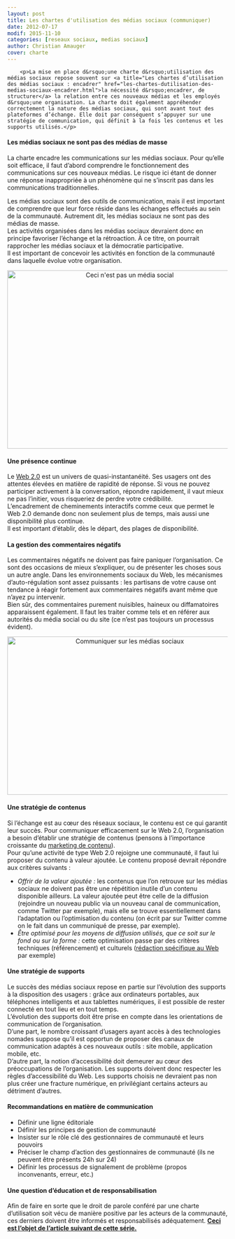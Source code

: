 ```yaml
---
layout: post
title: Les chartes d'utilisation des médias sociaux (communiquer)
date: 2012-07-17
modif: 2015-11-10
categories: [reseaux sociaux, medias sociaux]
author: Christian Amauger
cover: charte
---
```


	
		<p>La mise en place d&rsquo;une charte d&rsquo;utilisation des médias sociaux repose souvent sur <a title="Les chartes d’utilisation des médias sociaux : encadrer" href="les-chartes-dutilisation-des-medias-sociaux-encadrer.html">la nécessité d&rsquo;encadrer, de structurer</a> la relation entre ces nouveaux médias et les employés d&rsquo;une organisation. La charte doit également appréhender correctement la nature des médias sociaux, qui sont avant tout des plateformes d’échange. Elle doit par conséquent s’appuyer sur une stratégie de communication, qui définit à la fois les contenus et les supports utilisés.</p>
<h4>Les médias sociaux ne sont pas des médias de masse</h4>
<p>La charte encadre les communications sur les médias sociaux. Pour qu’elle soit efficace, il faut d’abord comprendre le fonctionnement des communications sur ces nouveaux médias. Le risque ici étant de donner une réponse inappropriée à un phénomène qui ne s’inscrit pas dans les communications traditionnelles.</p>
<p>Les médias sociaux sont des outils de communication, mais il est important de comprendre que leur force réside dans les échanges effectués au sein de la communauté. Autrement dit, les médias sociaux ne sont pas des médias de masse.<br />
Les activités organisées dans les médias sociaux devraient donc en principe favoriser l’échange et la rétroaction. À ce titre, on pourrait rapprocher les médias sociaux et la démocratie participative.<br />
Il est important de concevoir les activités en fonction de la communauté dans laquelle évolue votre organisation.</p>
<p style="text-align: center;"><a href="../i2.wp.com/www.christianamauger.com/wp-content/uploads/2012/07/cecinestpasunmediasocialeb45.jpg?ssl=1"><img data-attachment-id="2579" data-permalink="https://www.christianamauger.com/les-chartes-dutilisation-des-medias-sociaux-communiquer/cecinestpasunmediasocial" data-orig-file="https://i2.wp.com/www.christianamauger.com/wp-content/uploads/2012/07/cecinestpasunmediasocial.jpg?fit=720%2C540&amp;ssl=1" data-orig-size="720,540" data-comments-opened="1" data-image-meta="{&quot;aperture&quot;:&quot;0&quot;,&quot;credit&quot;:&quot;&quot;,&quot;camera&quot;:&quot;&quot;,&quot;caption&quot;:&quot;&quot;,&quot;created_timestamp&quot;:&quot;0&quot;,&quot;copyright&quot;:&quot;&quot;,&quot;focal_length&quot;:&quot;0&quot;,&quot;iso&quot;:&quot;0&quot;,&quot;shutter_speed&quot;:&quot;0&quot;,&quot;title&quot;:&quot;&quot;,&quot;orientation&quot;:&quot;0&quot;}" data-image-title="Ceci n&amp;rsquo;est pas un média social" data-image-description="" data-medium-file="https://i2.wp.com/www.christianamauger.com/wp-content/uploads/2012/07/cecinestpasunmediasocial.jpg?fit=680%2C510&amp;ssl=1" data-large-file="https://i2.wp.com/www.christianamauger.com/wp-content/uploads/2012/07/cecinestpasunmediasocial.jpg?fit=720%2C540&amp;ssl=1" class="aligncenter  wp-image-2579" title="Ceci n'est pas un média social" src="../i2.wp.com/www.christianamauger.com/wp-content/uploads/2012/07/cecinestpasunmediasocial5a82.jpg?resize=544%2C408&amp;ssl=1" alt="Ceci n'est pas un média social" width="544" height="408" srcset="https://i2.wp.com/www.christianamauger.com/wp-content/uploads/2012/07/cecinestpasunmediasocial.jpg?resize=680%2C510&amp;ssl=1 680w, https://i2.wp.com/www.christianamauger.com/wp-content/uploads/2012/07/cecinestpasunmediasocial.jpg?w=720&amp;ssl=1 720w" sizes="(max-width: 639px) 98vw, (max-width: 1199px) 64vw, 544px" data-recalc-dims="1" /></a></p>
<h4>Une présence continue</h4>
<p>Le <a title="Les différentes facettes du Web 2.0" href="les-differentes-facettes-du-web-2-0.html">Web 2.0</a> est un univers de quasi-instantanéité. Ses usagers ont des attentes élevées en matière de rapidité de réponse. Si vous ne pouvez participer activement à la conversation, répondre rapidement, il vaut mieux ne pas l’initier, vous risqueriez de perdre votre crédibilité.<br />
L’encadrement de cheminements interactifs comme ceux que permet le Web 2.0 demande donc non seulement plus de temps, mais aussi une disponibilité plus continue.<br />
Il est important d’établir, dès le départ, des plages de disponibilité.</p>
<h4>La gestion des commentaires négatifs</h4>
<p>Les commentaires négatifs ne doivent pas faire paniquer l’organisation. Ce sont des occasions de mieux s’expliquer, ou de présenter les choses sous un autre angle. Dans les environnements sociaux du Web, les mécanismes d’auto-régulation sont assez puissants : les partisans de votre cause ont tendance à réagir fortement aux commentaires négatifs avant même que n’ayez pu intervenir.<br />
Bien sûr, des commentaires purement nuisibles, haineux ou diffamatoires apparaissent également. Il faut les traiter comme tels et en référer aux autorités du média social ou du site (ce n’est pas toujours un processus évident).</p>
<p style="text-align: center;"><a href="../i2.wp.com/www.christianamauger.com/wp-content/uploads/2012/07/3184988008_7ecba972e2_beb45.jpg?ssl=1"><img data-attachment-id="2609" data-permalink="https://www.christianamauger.com/les-chartes-dutilisation-des-medias-sociaux-communiquer/3184988008_7ecba972e2_b" data-orig-file="https://i2.wp.com/www.christianamauger.com/wp-content/uploads/2012/07/3184988008_7ecba972e2_b.jpg?fit=1024%2C683&amp;ssl=1" data-orig-size="1024,683" data-comments-opened="1" data-image-meta="{&quot;aperture&quot;:&quot;0&quot;,&quot;credit&quot;:&quot;&quot;,&quot;camera&quot;:&quot;&quot;,&quot;caption&quot;:&quot;&quot;,&quot;created_timestamp&quot;:&quot;0&quot;,&quot;copyright&quot;:&quot;&quot;,&quot;focal_length&quot;:&quot;0&quot;,&quot;iso&quot;:&quot;0&quot;,&quot;shutter_speed&quot;:&quot;0&quot;,&quot;title&quot;:&quot;&quot;,&quot;orientation&quot;:&quot;0&quot;}" data-image-title="Communiquer sur les médias sociaux" data-image-description="" data-medium-file="https://i2.wp.com/www.christianamauger.com/wp-content/uploads/2012/07/3184988008_7ecba972e2_b.jpg?fit=680%2C454&amp;ssl=1" data-large-file="https://i2.wp.com/www.christianamauger.com/wp-content/uploads/2012/07/3184988008_7ecba972e2_b.jpg?fit=1024%2C683&amp;ssl=1" class="aligncenter  wp-image-2609" title="Communiquer sur les médias sociaux" src="../i2.wp.com/www.christianamauger.com/wp-content/uploads/2012/07/3184988008_7ecba972e2_b50d5.jpg?resize=544%2C362&amp;ssl=1" alt="Communiquer sur les médias sociaux" width="544" height="362" data-recalc-dims="1" /></a></p>
<h4>Une stratégie de contenus</h4>
<p>Si l’échange est au cœur des réseaux sociaux, le contenu est ce qui garantit leur succès. Pour communiquer efficacement sur le Web 2.0, l&rsquo;organisation a besoin d’établir une stratégie de contenus (pensons à l&rsquo;importance croissante du <a title="Le marketing de contenu est roi" href="le-marketing-de-contenu-est-roi.html">marketing de contenu</a>).<br />
Pour qu’une activité de type Web 2.0 rejoigne une communauté, il faut lui proposer du contenu à valeur ajoutée. Le contenu proposé devrait répondre aux critères suivants :</p>
<ul>
<li><em>Offrir de la valeur ajoutée :</em> les contenus que l’on retrouve sur les médias sociaux ne doivent pas être une répétition inutile d’un contenu disponible ailleurs. La valeur ajoutée peut être celle de la diffusion (rejoindre un nouveau public via un nouveau canal de communication, comme Twitter par exemple), mais elle se trouve essentiellement dans l’adaptation ou l’optimisation du contenu (on écrit par sur Twitter comme on le fait dans un communiqué de presse, par exemple).</li>
<li><em>Être optimisé pour les moyens de diffusion utilisés, que ce soit sur le fond ou sur la forme :</em> cette optimisation passe par des critères techniques (référencement) et culturels (<a title="Écrire pour le Web : ciblage, structure et personnalisation" href="ecrire-pour-le-web-ciblage-structure-et-personnalisation.html">rédaction spécifique au Web</a> par exemple)</li>
</ul>
<h4>Une stratégie de supports</h4>
<p>Le succès des médias sociaux repose en partie sur l’évolution des supports à la disposition des usagers : grâce aux ordinateurs portables, aux téléphones intelligents et aux tablettes numériques, il est possible de rester connecté en tout lieu et en tout temps.<br />
L’évolution des supports doit être prise en compte dans les orientations de communication de l&rsquo;organisation.<br />
D’une part, le nombre croissant d’usagers ayant accès à des technologies nomades suppose qu’il est opportun de proposer des canaux de communication adaptés à ces nouveaux outils : site mobile, application mobile, etc.<br />
D’autre part, la notion d’accessibilité doit demeurer au cœur des préoccupations de l&rsquo;organisation. Les supports doivent donc respecter les règles d’accessibilité du Web. Les supports choisis ne devraient pas non plus créer une fracture numérique, en privilégiant certains acteurs au détriment d’autres.</p>
<h4>Recommandations en matière de communication</h4>
<ul>
<li>Définir une ligne éditoriale</li>
<li>Définir les principes de gestion de communauté</li>
<li>Insister sur le rôle clé des gestionnaires de communauté et leurs pouvoirs</li>
<li>Préciser le champ d’action des gestionnaires de communauté (ils ne peuvent être présents 24h sur 24)</li>
<li>Définir les processus de signalement de problème (propos inconvenants, erreur, etc.)</li>
</ul>
<h4>Une question d&rsquo;éducation et de responsabilisation</h4>
<p>Afin de faire en sorte que le droit de parole conféré par une charte d&rsquo;utilisation soit vécu de manière positive par les acteurs de la communauté, ces derniers doivent être informés et responsabilisés adéquatement. <strong><a title="Les chartes d’utilisation des médias sociaux : éduquer" href="les-chartes-dutilisation-des-medias-sociaux-eduquer.html">Ceci est l&rsquo;objet de l&rsquo;article suivant de cette série.</a></strong></p>
